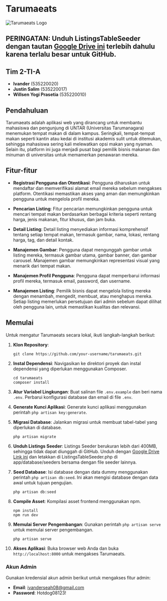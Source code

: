 # Tarumaeats

![Tarumaeats Logo](https://repobeats.axiom.co/api/embed/ab2c52d0a0f2dff05a8852fbe84cff4edf25bf71.svg)

## PERINGATAN: Unduh ListingsTableSeeder dengan tautan [Google Drive ini](https://drive.google.com/file/d/1628aJnRVDmIg4hOBlVpYcBAZ8H_Qweph/view?usp=sharing) terlebih dahulu karena terlalu besar untuk GitHub.

## Tim 2-TI-A
- **Ivander** (535220020)
- **Justin Salim** (535220017)
- **Willsen Yogi Prasetia** (535220010)

## Pendahuluan

Tarumaeats adalah aplikasi web yang dirancang untuk membantu mahasiswa dan pengunjung di UNTAR (Universitas Tarumanagara) menemukan tempat makan di dalam kampus. Seringkali, tempat-tempat makan seperti kantin atau kedai di institusi akademis sulit untuk ditemukan, sehingga mahasiswa sering kali melewatkan opsi makan yang nyaman. Selain itu, platform ini juga menjadi pusat bagi pemilik bisnis makanan dan minuman di universitas untuk memamerkan penawaran mereka.

## Fitur-fitur

- **Registrasi Pengguna dan Otentikasi**: Pengguna diharuskan untuk mendaftar dan memverifikasi alamat email mereka sebelum mengakses platform. Otentikasi memastikan akses yang aman dan memungkinkan pengguna untuk mengelola profil mereka.
  
- **Pencarian Listing**: Fitur pencarian memungkinkan pengguna untuk mencari tempat makan berdasarkan berbagai kriteria seperti rentang harga, jenis makanan, fitur khusus, dan jam buka.
  
- **Detail Listing**: Detail listing menyediakan informasi komprehensif tentang setiap tempat makan, termasuk gambar, nama, lokasi, rentang harga, tag, dan detail kontak.
  
- **Manajemen Gambar**: Pengguna dapat mengunggah gambar untuk listing mereka, termasuk gambar utama, gambar banner, dan gambar carousel. Manajemen gambar memungkinkan representasi visual yang menarik dari tempat makan.
  
- **Manajemen Profil Pengguna**: Pengguna dapat memperbarui informasi profil mereka, termasuk email, password, dan username.
  
- **Manajemen Listing**: Pemilik bisnis dapat mengelola listing mereka dengan menambah, mengedit, membuat, atau menghapus mereka. Setiap listing memerlukan persetujuan dari admin sebelum dapat dilihat oleh pengguna lain, untuk memastikan kualitas dan relevansi.

## Memulai

Untuk mengatur Tarumaeats secara lokal, ikuti langkah-langkah berikut:

1. **Klon Repository**: 
   ```
   git clone https://github.com/your-username/tarumaeats.git
   ```

2. **Instal Dependensi**: Navigasikan ke direktori proyek dan instal dependensi yang diperlukan menggunakan Composer.
   ```
   cd tarumaeats
   composer install
   ```

3. **Atur Variabel Lingkungan**: Buat salinan file `.env.example` dan beri nama `.env`. Perbarui konfigurasi database dan email di file `.env`.

4. **Generate Kunci Aplikasi**: Generate kunci aplikasi menggunakan perintah `php artisan key:generate`.

5. **Migrasi Database**: Jalankan migrasi untuk membuat tabel-tabel yang diperlukan di database.
   ```
   php artisan migrate
   ```
6. **Unduh Listings Seeder**: Listings Seeder berukuran lebih dari 400MB, sehingga tidak dapat diunggah di GitHub. Unduh dengan [Google Drive Link ini](https://drive.google.com/file/d/1628aJnRVDmIg4hOBlVpYcBAZ8H_Qweph/view?usp=sharing) dan letakkan di ListingsTableSeeder.php di app/database/seeders bersama dengan file seeder lainnya.

7. **Seed Database**: Isi database dengan data dummy menggunakan perintah `php artisan db:seed`. Ini akan mengisi database dengan data awal untuk tujuan pengujian.
   ```
   php artisan db:seed
   ```

8. **Compile Asset**: Kompilasi asset frontend menggunakan npm.
   ```
   npm install
   npm run dev
   ```

9. **Memulai Server Pengembangan**: Gunakan perintah `php artisan serve` untuk memulai server pengembangan.
   ```
   php artisan serve
   ```

10. **Akses Aplikasi**: Buka browser web Anda dan buka `http://localhost:8000` untuk mengakses Tarumaeats.

### Akun Admin
Gunakan kredensial akun admin berikut untuk mengakses fitur admin:
- **Email**: ivanderseah08@gmail.com
- **Password**: Hotdog08123!
